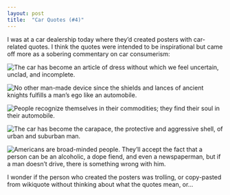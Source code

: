 ```yaml
---
layout: post
title:  "Car Quotes (#4)"
---
```

I was at a car dealership today where they’d created posters with car-related quotes.  I think the quotes were intended to be inspirational but came off more as a sobering commentary on car consumerism:

![The car has become an article of dress without which we feel uncertain, unclad, and incomplete.](https://lh3.googleusercontent.com/tjMvwNLdTKicyzg_aRmHmYEeTNQB0EGghoGfqcuUqtMzN4yGFg4gLHEJAX80OAeiMBQXRcspZ-v2M5wWvaDoJ_sqzm9Ny-ae5fVe-HH_7REFPmyTxL7N32ttegKzU-p_srzqxai9VSc=w2400)
<!--- I generated the inline image URLs using https://ctrlq.org/google/photos/ and the google photos URLs. --->
<!--- https://photos.app.goo.gl/wf3UdbjZKinB72XY9 --->

![No other man-made device since the shields and lances of ancient knights fulfills a man’s ego like an automobile.](https://lh3.googleusercontent.com/pvGEjwpLzCEyQNHFG34gOedDCWc9OZJNXTR1aTg-Z2f50ZTvr8pTpiH6SDPu2ky0LVLgyZAOF3Xb7XpfwSrAvXEqsH91BYBHJkPibP_dGs84rr2yiW5mOsrOP8XL7XHH4Cf1K-EOlmI=w2400)
<!--- https://photos.app.goo.gl/pdb6WmjFBSP2b9bK6 --->

![People recognize themselves in their commodities; they find their soul in their automobile.](https://lh3.googleusercontent.com/U1NUNtULqEPc0CLUW13bN6epzYXL_S_UK9IbxvCDIgqb_myyNQWmPJcrJPihWU1CfcwiPwXXFQpmqqTOC3Wgt3iB1dO2ilRLeuSolWeZdWE3LKtmnsHUzpTeIoVEwT_SzAPqI7VcS80=w2400)
<!--- https://photos.app.goo.gl/EN47kT91YkLWPTKL6 --->

![The car has become the carapace, the protective and aggressive shell, of urban and suburban man.](https://lh3.googleusercontent.com/uqnz9hVEtKSFNyYwlvC4Pq0RuahXBVdisFKE20qGe9AVknPolHGfvGnW3093wMdesxZfSCwWKB-5Vt_duysIuw_5N2Nm0k_qNdEVOZVltL1PwV45QbUaOBREjTZGxAeHA-h8EMcbkIU=w2400)
<!--- https://photos.app.goo.gl/kGykp9RMA72uHVnF9 --->

![Americans are broad-minded people.  They’ll accept the fact that a person can be an alcoholic, a dope fiend, and even a newspaperman, but if a man doesn’t drive, there is something wrong with him.](https://lh3.googleusercontent.com/ASmCkzZ1reEZOC_HOAH9slz85beqVADb9-5KTftbxjvQudV55JudcxV0uCLzD0AhTGYVgEt4-6OIUxipCizZ6pTl7vYlXFz8a8OIY-jeiwbvndlph8IlVttJuV0TKLLmvFCHbpRMDbA=w2400)
<!--- https://photos.app.goo.gl/hxUCcwrqex7dmYkS8 --->

I wonder if the person who created the posters was trolling, or copy-pasted from wikiquote without thinking about what the quotes mean, or...
